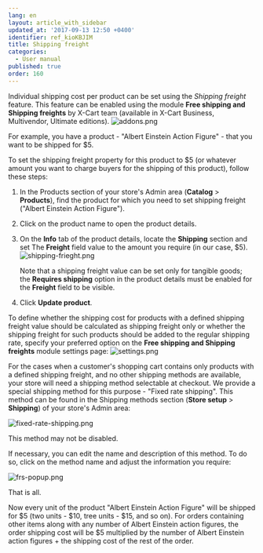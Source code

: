 ```yaml
---
lang: en
layout: article_with_sidebar
updated_at: '2017-09-13 12:50 +0400'
identifier: ref_kioKBJIM
title: Shipping freight
categories:
  - User manual
published: true
order: 160
---
```

Individual shipping cost per product can be set using the _Shipping freight_ feature. This feature can be enabled using the module **Free shipping and Shipping freights** by X-Cart team (available in X-Cart Business, Multivendor, Ultimate editions).
    ![addons.png]({{site.baseurl}}/attachments/ref_kioKBJIM/addons.png)

For example, you have a product - "Albert Einstein Action Figure" - that you want to be shipped for $5\.

To set the shipping freight property for this product to $5 (or whatever amount you want to charge buyers for the shipping of this product), follow these steps:

1.  In the Products section of your store's Admin area (**Catalog** > **Products**), find the product for which you need to set shipping freight ("Albert Einstein Action Figure").

2.  Click on the product name to open the product details.

3.  On the **Info** tab of the product details, locate the **Shipping** section and set The **Freight** field value to the amount you require (in our case, $5).
    ![shipping-frieght.png]({{site.baseurl}}/attachments/ref_kioKBJIM/shipping-frieght.png)
   
    Note that a shipping freight value can be set only for tangible goods; the **Requires shipping** option in the product details must be enabled for the **Freight** field to be visible.
    
4.  Click **Update product**.

To define whether the shipping cost for products with a defined shipping freight value should be calculated as shipping freight only or whether the shipping freight for such products should be added to the regular shipping rate, specify your preferred option on the **Free shipping and Shipping freights** module settings page:
   ![settings.png]({{site.baseurl}}/attachments/ref_IU9J0uuT/settings.png)

For the cases when a customer's shopping cart contains only products with a defined shipping freight, and no other shipping methods are available, your store will need a shipping method selectable at checkout. We provide a special shipping method for this purpose - "Fixed rate shipping". This method can be found in the Shipping methods section (**Store setup** > **Shipping**) of your store's Admin area:

![fixed-rate-shipping.png]({{site.baseurl}}/attachments/ref_kioKBJIM/fixed-rate-shipping.png)

This method may not be disabled.

If necessary, you can edit the name and description of this method. To do so, click on the method name and adjust the information you require:

![frs-popup.png]({{site.baseurl}}/attachments/ref_kioKBJIM/frs-popup.png)

That is all. 

Now every unit of the product "Albert Einstein Action Figure" will be shipped for $5 (two units - $10, tree units - $15, and so on). For orders containing other items along with any number of Albert Einstein action figures, the order shipping cost will be $5 multiplied by the number of Albert Einstein action figures + the shipping cost of the rest of the order.
